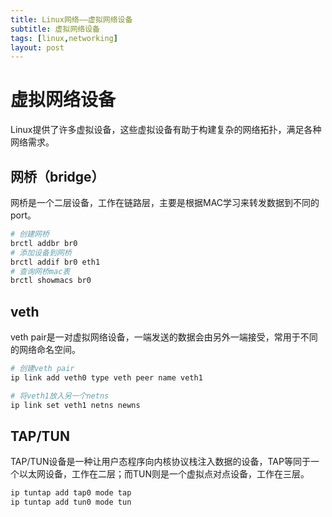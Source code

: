 ```yaml
---
title: Linux网络——虚拟网络设备
subtitle: 虚拟网络设备
tags: [linux,networking]
layout: post
---
```


# 虚拟网络设备

Linux提供了许多虚拟设备，这些虚拟设备有助于构建复杂的网络拓扑，满足各种网络需求。

## 网桥（bridge）

网桥是一个二层设备，工作在链路层，主要是根据MAC学习来转发数据到不同的port。

```sh
# 创建网桥
brctl addbr br0
# 添加设备到网桥
brctl addif br0 eth1
# 查询网桥mac表
brctl showmacs br0
```

## veth

veth pair是一对虚拟网络设备，一端发送的数据会由另外一端接受，常用于不同的网络命名空间。

```sh
# 创建veth pair
ip link add veth0 type veth peer name veth1

# 将veth1放入另一个netns
ip link set veth1 netns newns
```

## TAP/TUN

TAP/TUN设备是一种让用户态程序向内核协议栈注入数据的设备，TAP等同于一个以太网设备，工作在二层；而TUN则是一个虚拟点对点设备，工作在三层。

```sh
ip tuntap add tap0 mode tap
ip tuntap add tun0 mode tun
```